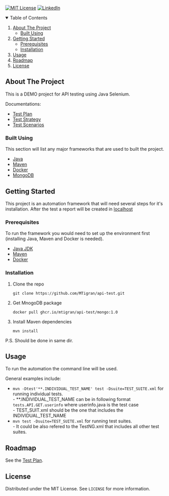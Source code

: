 <!--
*** Thanks for checking out the Best-README-Template. If you have a suggestion
*** that would make this better, please fork the repo and create a pull request
*** or simply open an issue with the tag "enhancement".
*** Thanks again! Now go create something AMAZING! :D
-->



<!-- PROJECT SHIELDS -->
<!--
*** I'm using markdown "reference style" links for readability.
*** Reference links are enclosed in brackets [ ] instead of parentheses ( ).
*** See the bottom of this document for the declaration of the reference variables
*** for contributors-url, forks-url, etc. This is an optional, concise syntax you may use.
*** https://www.markdownguide.org/basic-syntax/#reference-style-links
-->
[![MIT License][license-shield]][license-url]
[![LinkedIn][linkedin-shield]][linkedin-url]



<!-- TABLE OF CONTENTS -->
<details open="open">
  <summary>Table of Contents</summary>
  <ol>
    <li>
      <a href="#about-the-project">About The Project</a>
      <ul>
        <li><a href="#built-using">Built Using</a></li>
      </ul>
    </li>
    <li>
      <a href="#getting-started">Getting Started</a>
      <ul>
        <li><a href="#prerequisites">Prerequisites</a></li>
        <li><a href="#installation">Installation</a></li>
      </ul>
    </li>
    <li><a href="#usage">Usage</a></li>
    <li><a href="#roadmap">Roadmap</a></li>
    <!--<li><a href="#contributing">Contributing</a></li>-->
    <li><a href="#license">License</a></li>
    <!--<li><a href="#contact">Contact</a></li>
    <li><a href="#acknowledgements">Acknowledgements</a></li>-->
  </ol>
</details>



<!-- ABOUT THE PROJECT -->
## About The Project

This is a DEMO project for API testing using Java Selenium.

Documentations:
* [Test Plan](Documentation/Test%20Plan.md)
* [Test Strategy](Documentation/Test%20Strategy.md)
* [Test Scenarios](Documentation/Test%20Scenarios.md)


### Built Using

This section will list any major frameworks that are used to built the project.
* [Java](https://java.com)
* [Maven](https://maven.apache.org)
* [Docker](https://www.docker.com)
* [MongoDB](https://www.mongodb.com)

<!-- GETTING STARTED -->
## Getting Started

This project is an automation framework that will need several steps for it's installation.
After the test a report will be created in [localhost](127.0.0.1:899)

### Prerequisites

To run the framework you would need to set up the environment first (installing Java, Maven and Docker is needed).

* [Java JDK](https://www.oracle.com/java/technologies/javase/javase-jdk8-downloads.html) 
* [Maven](https://maven.apache.org/download.cgi)
* [Docker](https://www.docker.com/products/docker-desktop)

### Installation

1. Clone the repo
   ```
   git clone https://github.com/MTigran/api-test.git
   ```  
2. Get MnogoDB package
   ```
   docker pull ghcr.io/mtigran/api-test/mongo:1.0
   ```
3. Install Maven dependencies
   ```
   mvn install
   ```
P.S. Should be done in same dir.

<!-- USAGE EXAMPLES -->
## Usage

To run the automation the command line will be used.

General examples include:
* ```mvn -Dtest'**.INDIVIDUAL_TEST_NAME' test -Dsuite=TEST_SUITE.xml``` for running individual tests.                                                                     
\- **.INDIVIDUAL_TEST_NAME can be in following format ```tests.API.GET.userinfo``` where userinfo.java is the test case  
\- TEST_SUIT.xml should be the one that includes the INDIVIDUAL_TEST_NAME
* ```mvn test -Dsuite=TEST_SUITE.xml``` for running test suites.                                                                            
\- It could be also refered to the TestNG.xml that includes all other test suites. 


<!-- ROADMAP -->
## Roadmap

See the [Test Plan](Documentation/Test%20Plan.md).


<!-- CONTRIBUTING 
## Contributing

Contributions are what make the open source community such an amazing place to be learn, inspire, and create. Any contributions you make are **greatly appreciated**.

1. Fork the Project
2. Create your Feature Branch (`git checkout -b feature/AmazingFeature`)
3. Commit your Changes (`git commit -m 'Add some AmazingFeature'`)
4. Push to the Branch (`git push origin feature/AmazingFeature`)
5. Open a Pull Request
-->

<!-- LICENSE -->
## License

Distributed under the MIT License. See `LICENSE` for more information.


<!-- CONTACT 
## Contact

Your Name - [@your_twitter](https://twitter.com/your_username) - email@example.com

Project Link: [https://github.com/your_username/repo_name](https://github.com/your_username/repo_name)
-->


<!-- ACKNOWLEDGEMENTS 
## Acknowledgements
* [GitHub Emoji Cheat Sheet](https://www.webpagefx.com/tools/emoji-cheat-sheet)
* [Img Shields](https://shields.io)
* [Choose an Open Source License](https://choosealicense.com)
* [GitHub Pages](https://pages.github.com)
* [Animate.css](https://daneden.github.io/animate.css)
* [Loaders.css](https://connoratherton.com/loaders)
* [Slick Carousel](https://kenwheeler.github.io/slick)
* [Smooth Scroll](https://github.com/cferdinandi/smooth-scroll)
* [Sticky Kit](http://leafo.net/sticky-kit)
* [JVectorMap](http://jvectormap.com)
* [Font Awesome](https://fontawesome.com)
-->




<!-- MARKDOWN LINKS & IMAGES -->
<!-- https://www.markdownguide.org/basic-syntax/#reference-style-links -->
[contributors-shield]: https://img.shields.io/github/contributors/othneildrew/Best-README-Template.svg?style=for-the-badge
[contributors-url]: https://github.com/othneildrew/Best-README-Template/graphs/contributors
[forks-shield]: https://img.shields.io/github/forks/othneildrew/Best-README-Template.svg?style=for-the-badge
[forks-url]: https://github.com/othneildrew/Best-README-Template/network/members
[stars-shield]: https://img.shields.io/github/stars/othneildrew/Best-README-Template.svg?style=for-the-badge
[stars-url]: https://github.com/othneildrew/Best-README-Template/stargazers
[issues-shield]: https://img.shields.io/github/issues/othneildrew/Best-README-Template.svg?style=for-the-badge
[issues-url]: https://github.com/othneildrew/Best-README-Template/issues
[license-shield]: https://img.shields.io/github/license/othneildrew/Best-README-Template.svg?style=for-the-badge
[license-url]: https://github.com/othneildrew/Best-README-Template/blob/master/LICENSE.txt
[linkedin-shield]: https://img.shields.io/badge/-LinkedIn-black.svg?style=for-the-badge&logo=linkedin&colorB=555
[linkedin-url]: https://www.linkedin.com/in/tigran-mutafyan-9647b512a/
[product-screenshot]: images/screenshot.png
